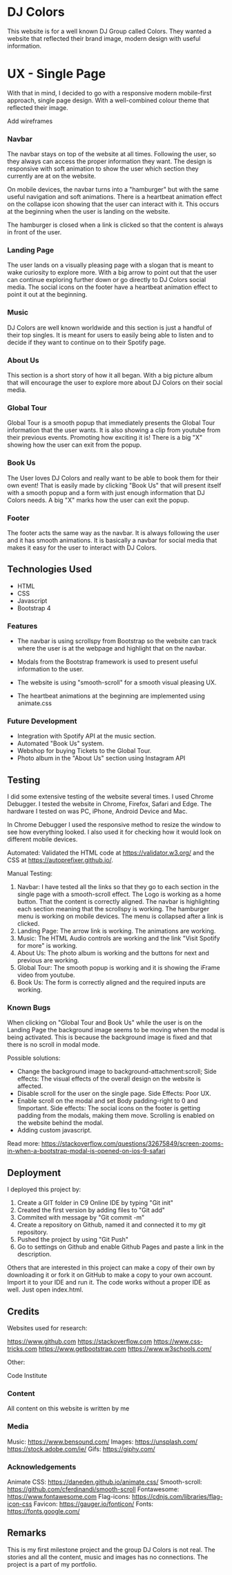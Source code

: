 # DJ Colors
This website is for a well known DJ Group called Colors. They wanted a website that reflected their brand image, modern design with useful information.
# UX - Single Page
With that in mind, I decided to go with a responsive modern mobile-first approach, single page design. With a well-combined colour theme that reflected their image.

Add wireframes

### Navbar
The navbar stays on top of the website at all times. Following the user, so they always can access the proper information they want. The design is responsive with soft animation to show the user which section they currently are at on the website.

On mobile devices, the navbar turns into a "hamburger" but with the same useful navigation and soft animations. There is a heartbeat animation effect on the collapse icon showing that the user can interact with it. This occurs at the beginning when the user is landing on the website.

The hamburger is closed when a link is clicked so that the content is always in front of the user.

### Landing Page
The user lands on a visually pleasing page with a slogan that is meant to wake curiosity to explore more. With a big arrow to point out that the user can continue exploring further down or go directly to DJ Colors social media. The social icons on the footer have a heartbeat animation effect to point it out at the beginning.
### Music
DJ Colors are well known worldwide and this section is just a handful of their top singles. It is meant for users to easily being able to listen and to decide if they want to continue on to their Spotify page.
### About Us
This section is a short story of how it all began. With a big picture album that will encourage the user to explore more about DJ Colors on their social media.
### Global Tour
Global Tour is a smooth popup that immediately presents the Global Tour information that the user wants. It is also showing a clip from youtube from their previous events. Promoting how exciting it is! There is a big "X" showing how the user can exit from the popup.
### Book Us
The User loves DJ Colors and really want to be able to book them for their own event! That is easily made by clicking "Book Us" that will present itself with a smooth popup and a form with just enough information that DJ Colors needs. A big "X" marks how the user can exit the popup.
### Footer
The footer acts the same way as the navbar. It is always following the user and it has smooth animations. It is basically a navbar for social media that makes it easy for the user to interact with DJ Colors.




## Technologies Used
* HTML
* CSS
* Javascript 
* Bootstrap 4

### Features

* The navbar is using scrollspy from Bootstrap so the website can track where the user is at the webpage and highlight that on the navbar.

* Modals from the Bootstrap framework is used to present useful information to the user.

* The website is using "smooth-scroll" for a smooth visual pleasing UX. 

* The heartbeat animations at the beginning are implemented using animate.css

### Future Development
* Integration with Spotify API at the music section.
* Automated "Book Us" system.
* Webshop for buying Tickets to the Global Tour.
* Photo album in the "About Us" section using Instagram API

## Testing
I did some extensive testing of the website several times. I used Chrome Debugger. I tested the website in Chrome, Firefox, Safari and Edge. The hardware I tested on was PC, iPhone, Android Device and Mac.

In Chrome Debugger I used the responsive method to resize the window to see how everything looked. I also used it for checking how it would look on different mobile devices.

Automated: Validated the HTML code at https://validator.w3.org/ and the CSS at https://autoprefixer.github.io/. 

Manual Testing:

1. Navbar: I have tested all the links so that they go to each section in the single page with a smooth-scroll effect. The Logo is working as a home button. That the content is correctly aligned. The navbar is highlighting each section meaning that the scrollspy is working. The hamburger menu is working on mobile devices. The menu is collapsed after a link is clicked.
2. Landing Page: The arrow link is working. The animations are working. 
3. Music: The HTML Audio controls are working and the link "Visit Spotify for more" is working.
4. About Us: The photo album is working and the buttons for next and previous are working.
5. Global Tour: The smooth popup is working and it is showing the iFrame video from youtube.
6. Book Us: The form is correctly aligned and the required inputs are working. 

### Known Bugs
When clicking on "Global Tour and Book Us" while the user is on the Landing Page the background image seems to be moving when the modal is being activated. This is because the background image is fixed and that there is no scroll in modal mode. 

Possible solutions:
* Change the background image to background-attachment:scroll; Side effects: The visual effects of the overall design on the website is affected. 
* Disable scroll for the user on the single page. Side Effects: Poor UX.
* Enable scroll on the modal and set Body padding-right to 0 and !Important. Side effects: The social icons on the footer is getting padding from the modals, making them move. Scrolling is enabled on the website behind the modal.
* Adding custom javascript.

Read more: https://stackoverflow.com/questions/32675849/screen-zooms-in-when-a-bootstrap-modal-is-opened-on-ios-9-safari

## Deployment
I deployed this project by:
1. Create a GIT folder in C9 Online IDE by typing "Git init"
2. Created the first version by adding files to "Git add"
3. Commited with message by "Git commit -m"
4. Create a repository on Github, named it and connected it to my git repository.
5. Pushed the project by using "Git Push"
6. Go to settings on Github and enable Github Pages and paste a link in the description.

Others that are interested in this project can make a copy of their own by downloading it or fork it on GitHub to make a copy to your own account. Import it to your IDE and run it. The code works without a proper IDE as well. Just open index.html.


## Credits
Websites used for research:

https://www.github.com
https://stackoverflow.com
https://www.css-tricks.com
https://www.getbootstrap.com
https://www.w3schools.com/

Other:

Code Institute

### Content
All content on this website is written by me

### Media

Music: https://www.bensound.com/
Images: https://unsplash.com/ https://stock.adobe.com/ie/
Gifs: https://giphy.com/
### Acknowledgements

Animate CSS: https://daneden.github.io/animate.css/
Smooth-scroll: https://github.com/cferdinandi/smooth-scroll
Fontawesome: https://www.fontawesome.com
Flag-icons: https://cdnjs.com/libraries/flag-icon-css
Favicon: https://gauger.io/fonticon/
Fonts: https://fonts.google.com/

## Remarks
This is my first milestone project and the group DJ Colors is not real. The stories and all the content, music and images has no connections. The project is a part of my portfolio. 